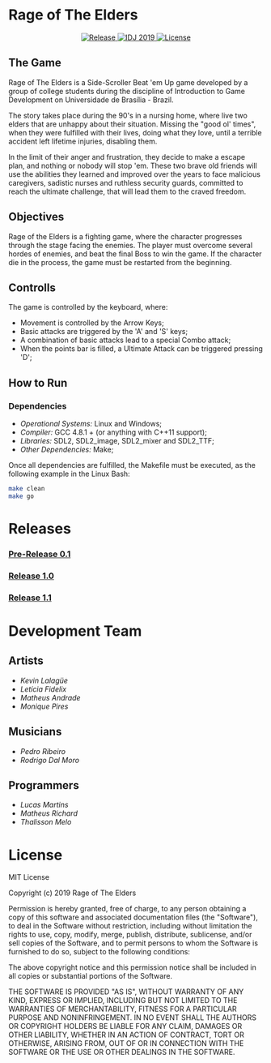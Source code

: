 # Rage of The Elders

<p align="center">
  <a href="">
    <img src="https://img.shields.io/github/release/rage-of-the-elders/rage-of-the-elders.svg" alt="Release">
  </a>
  <a href="">
    <img src="https://img.shields.io/badge/IDJ-2019-blue.svg" alt="IDJ 2019">
  </a>
  <a href="">
    <img src="https://img.shields.io/github/license/rage-of-the-elders/rage-of-the-elders.svg" alt="License">
  </a>
</p>

## The Game

Rage of The Elders is a Side-Scroller Beat 'em Up game developed by a group of college students during the discipline of Introduction to Game Development on Universidade de Brasília - Brazil.

The story takes place during the 90's in a nursing home, where live two elders that are unhappy about their situation. Missing the "good ol' times", when they were fulfilled with their lives, doing what they love, until a terrible accident left lifetime injuries, disabling them.

In the limit of their anger and frustration, they decide to make a escape plan, and nothing or nobody will stop 'em. These two brave old friends will use the abilities they learned and improved over the years to face malicious caregivers, sadistic nurses and ruthless security guards, committed to reach the ultimate challenge, that will lead them to the craved freedom.

## Objectives

Rage of the Elders is a fighting game, where the character progresses through the stage facing the enemies. The player must overcome several hordes of enemies, and beat the final Boss to win the game. If the character die in the process, the game must be restarted from the beginning.

## Controlls

The game is controlled by the keyboard, where:

- Movement is controlled by the Arrow Keys;
- Basic attacks are triggered by the 'A' and 'S' keys;
- A combination of basic attacks lead to a special Combo attack;
- When the points bar is filled, a Ultimate Attack can be triggered pressing 'D';

## How to Run

### Dependencies

- *Operational Systems:* Linux and Windows;
- *Compiler:* GCC 4.8.1 + (or anything with C++11 support);
- *Libraries:* SDL2, SDL2_image, SDL2_mixer and SDL2_TTF;
- *Other Dependencies:* Make;

Once all dependencies are fulfilled, the Makefile must be executed, as the following example in the Linux Bash:

```bash
make clean
make go
```

# Releases
### [Pre-Release 0.1](https://github.com/rage-of-the-elders/rage-of-the-elders/releases/tag/0.1)
### [Release 1.0](https://github.com/rage-of-the-elders/rage-of-the-elders/releases/tag/1.0)
### [Release 1.1](https://github.com/rage-of-the-elders/rage-of-the-elders/releases/tag/1.1)


# Development Team

## Artists

- *Kevin Lalagüe*
- *Letícia Fidelix*
- *Matheus Andrade*
- *Monique Pires*

## Musicians

- *Pedro Ribeiro*
- *Rodrigo Dal Moro*

## Programmers
- *Lucas Martins*
- *Matheus Richard*
- *Thalisson Melo*


# License

MIT License

Copyright (c) 2019 Rage of The Elders

Permission is hereby granted, free of charge, to any person obtaining a copy
of this software and associated documentation files (the "Software"), to deal
in the Software without restriction, including without limitation the rights
to use, copy, modify, merge, publish, distribute, sublicense, and/or sell
copies of the Software, and to permit persons to whom the Software is
furnished to do so, subject to the following conditions:

The above copyright notice and this permission notice shall be included in all
copies or substantial portions of the Software.

THE SOFTWARE IS PROVIDED "AS IS", WITHOUT WARRANTY OF ANY KIND, EXPRESS OR
IMPLIED, INCLUDING BUT NOT LIMITED TO THE WARRANTIES OF MERCHANTABILITY,
FITNESS FOR A PARTICULAR PURPOSE AND NONINFRINGEMENT. IN NO EVENT SHALL THE
AUTHORS OR COPYRIGHT HOLDERS BE LIABLE FOR ANY CLAIM, DAMAGES OR OTHER
LIABILITY, WHETHER IN AN ACTION OF CONTRACT, TORT OR OTHERWISE, ARISING FROM,
OUT OF OR IN CONNECTION WITH THE SOFTWARE OR THE USE OR OTHER DEALINGS IN THE
SOFTWARE.
